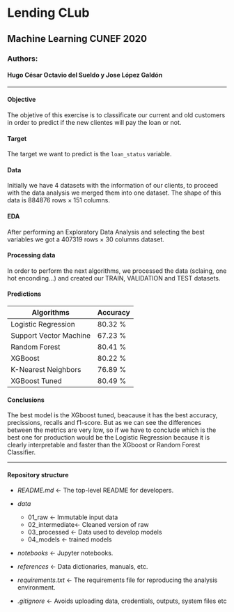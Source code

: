 # Lending CLub
## Machine Learning CUNEF 2020
### Authors:
#### Hugo César Octavio del Sueldo y Jose López Galdón

***

#### Objective
The objetive of this exercise is to classificate our current and old customers in order to predict if the new clientes will pay the loan or not.

#### Target

The target we want to predict is the `loan_status` variable.

#### Data

Initially we have 4 datasets with the information of our clients, to proceed with the data analysis we merged them into one dataset. The shape of this data is 884876 rows × 151 columns.

#### EDA

After performing an Exploratory Data Analysis and selecting the best variables we got a 407319 rows × 30 columns dataset.

#### Processing data

In order to perform the next algorithms, we processed the data (sclaing, one hot enconding...) and created our TRAIN, VALIDATION and TEST datasets.

#### Predictions

 Algorithms            |Accuracy
-----------------------|--------
Logistic Regression    | 80.32 %
Support Vector Machine | 67.23 %
Random Forest          | 80.41 %
XGBoost                | 80.22 %
K-Nearest Neighbors    | 76.89 %
XGBoost Tuned          | 80.49 %

#### Conclusions

The best model is the XGboost tuned, beacause it has the best accuracy, precissions, recalls and f1-score. But as we can see the differences between the metrics are very low, so if we have to conclude which is the best one for production would be the Logistic Regression because it is clearly interpretable and faster than the XGboost or Random Forest Classifier.

***

#### Repository structure

- _README.md_ <- The top-level README for developers.

- _data_
  - 01_raw <- Immutable input data
  - 02_intermediate<- Cleaned version of raw
  - 03_processed <- Data used to develop models
  - 04_models <- trained models

- _notebooks_ <- Jupyter notebooks.

- _references_ <- Data dictionaries, manuals, etc.

- _requirements.txt_ <- The requirements file for reproducing the analysis environment.

- _.gitignore_ <- Avoids uploading data, credentials, outputs, system files etc





